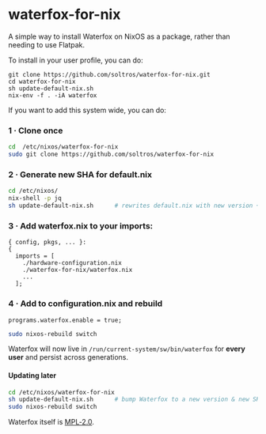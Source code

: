# waterfox-for-nix
A simple way to install Waterfox on NixOS as a package, rather than needing to use Flatpak.


To install in your user profile, you can do:
```
git clone https://github.com/soltros/waterfox-for-nix.git
cd waterfox-for-nix
sh update-default-nix.sh
nix-env -f . -iA waterfox
```
If you want to add this system wide, you can do:

### 1 · Clone once

```bash
cd  /etc/nixos/waterfox-for-nix
sudo git clone https://github.com/soltros/waterfox-for-nix 
```

### 2 · Generate new SHA for default.nix

```bash
cd /etc/nixos/
nix-shell -p jq
sh update-default-nix.sh      # rewrites default.nix with new version + hash
```

### 3 · Add **waterfox.nix** to your imports:
```
{ config, pkgs, ... }:
{
  imports = [
    ./hardware-configuration.nix
    ./waterfox-for-nix/waterfox.nix
    ...
  ];
```
### 4 · Add to configuration.nix and rebuild

```
programs.waterfox.enable = true;
```

```bash
sudo nixos-rebuild switch
```

Waterfox will now live in `/run/current-system/sw/bin/waterfox` for **every
user** and persist across generations.

#### Updating later

```bash
cd /etc/nixos/waterfox-for-nix
sh update-default-nix.sh      # bump Waterfox to a new version & new SHA hash
sudo nixos-rebuild switch
```

Waterfox itself is [MPL‑2.0](https://www.mozilla.org/MPL/2.0/). 
